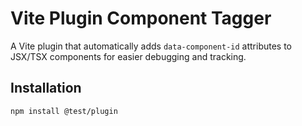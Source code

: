 # Vite Plugin Component Tagger

A Vite plugin that automatically adds `data-component-id` attributes to JSX/TSX components for easier debugging and tracking.

## Installation

```bash
npm install @test/plugin
```
